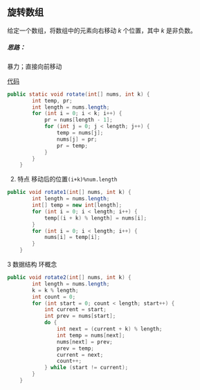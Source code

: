 ## 旋转数组

给定一个数组，将数组中的元素向右移动 *k* 个位置，其中 *k* 是非负数。

##### 思路：

暴力；直接向前移动

[代码](../../leetcode/app/src/main/java/top/werls/leetcode/Rotate.java)

```java
public static void rotate(int[] nums, int k) {
        int temp, pr;
        int length = nums.length;
        for (int i = 0; i < k; i++) {
            pr = nums[length - 1];
            for (int j = 0; j < length; j++) {
                temp = nums[j];
                nums[j] = pr;
                pr = temp;
            }
        }
    }

```



2. 特点   移动后的位置`(i+k)%num.length`

```java
public void rotate1(int[] nums, int k) {
        int length = nums.length;
        int[] temp = new int[length];
        for (int i = 0; i < length; i++) {
            temp[(i + k) % length] = nums[i];
        }
        for (int i = 0; i < length; i++) {
            nums[i] = temp[i];
        }
    }
```

   

3 数据结构 环概念

```java
public void rotate2(int[] nums, int k) {
        int length = nums.length;
        k = k % length;
        int count = 0;
        for (int start = 0; count < length; start++) {
            int current = start;
            int prev = nums[start];
            do {
                int next = (current + k) % length;
                int temp = nums[next];
                nums[next] = prev;
                prev = temp;
                current = next;
                count++;
            } while (start != current);
        }
    }
```



